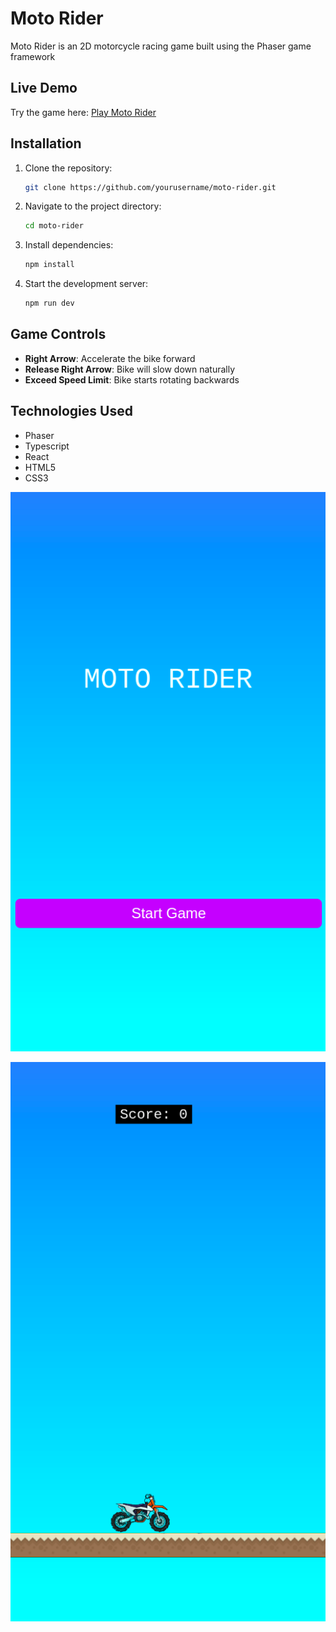 # Moto Rider

Moto Rider is an 2D motorcycle racing game built using the Phaser game framework

## Live Demo

Try the game here: [Play Moto Rider](https://lambent-cucurucho-e59693.netlify.app/)

## Installation

1. Clone the repository:
    ```bash
    git clone https://github.com/yourusername/moto-rider.git
    ```
2. Navigate to the project directory:
    ```bash
    cd moto-rider
    ```
3. Install dependencies:
    ```bash
    npm install
    ```
4. Start the development server:
    ```bash
    npm run dev
    ```

## Game Controls

-   **Right Arrow**: Accelerate the bike forward
-   **Release Right Arrow**: Bike will slow down naturally
-   **Exceed Speed Limit**: Bike starts rotating backwards

## Technologies Used

-   Phaser
-   Typescript
-   React
-   HTML5
-   CSS3

![alt text](image.png)

![alt text](image-1.png)

